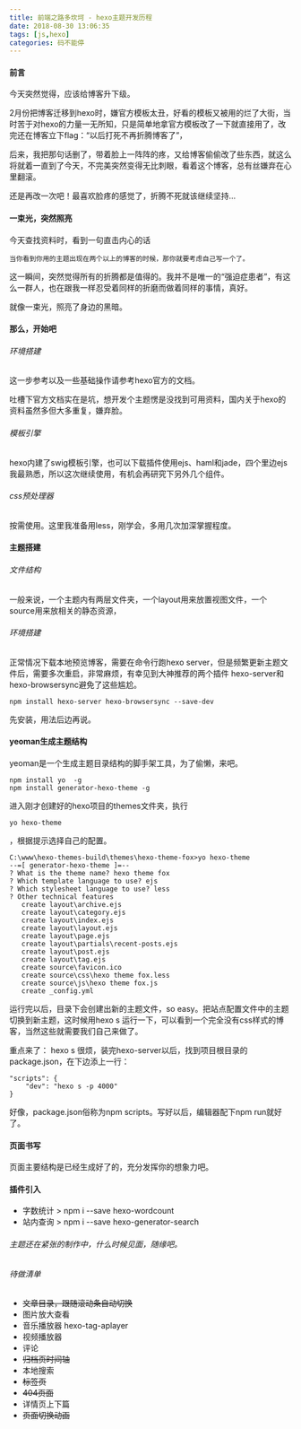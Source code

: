 ```yaml
---
title: 前端之路多坎坷 - hexo主题开发历程
date: 2018-08-30 13:06:35
tags: [js,hexo]
categories: 码不能停
---
```

#### 前言
今天突然觉得，应该给博客升下级。

2月份把博客迁移到hexo时，嫌官方模板太丑，好看的模板又被用的烂了大街，当时苦于对hexo的力量一无所知，只是简单地拿官方模板改了一下就直接用了，改完还在博客立下flag：“以后打死不再折腾博客了”，

后来，我把那句话删了，带着脸上一阵阵的疼，又给博客偷偷改了些东西，就这么将就着一直到了今天，不完美突然变得无比刺眼，看着这个博客，总有丝嫌弃在心里翻滚。

还是再改一次吧！最喜欢脸疼的感觉了，折腾不死就该继续坚持…

<!--more-->

#### 一束光，突然照亮
今天查找资料时，看到一句直击内心的话
```
当你看到你用的主题出现在两个以上的博客的时候，那你就要考虑自己写一个了。
```
这一瞬间，突然觉得所有的折腾都是值得的。我并不是唯一的“强迫症患者”，有这么一群人，也在跟我一样忍受着同样的折磨而做着同样的事情，真好。

就像一束光，照亮了身边的黑暗。

#### 那么，开始吧
###### 环境搭建
这一步参考以及一些基础操作请参考hexo官方的文档。

吐槽下官方文档实在是坑，想开发个主题愣是没找到可用资料，国内关于hexo的资料虽然多但大多重复，嫌弃脸。

###### 模板引擎
hexo内建了swig模板引擎，也可以下载插件使用ejs、haml和jade，四个里边ejs我最熟悉，所以这次继续使用，有机会再研究下另外几个组件。 

###### css预处理器
按需使用。这里我准备用less，刚学会，多用几次加深掌握程度。

#### 主题搭建
###### 文件结构
一般来说，一个主题内有两层文件夹，一个layout用来放置视图文件，一个source用来放相关的静态资源，

###### 环境搭建
正常情况下载本地预览博客，需要在命令行跑hexo server，但是频繁更新主题文件后，需要多次重启，非常麻烦，有幸见到大神推荐的两个插件 hexo-server和hexo-browsersync避免了这些尴尬。

```
npm install hexo-server hexo-browsersync --save-dev
```

先安装，用法后边再说。

#### yeoman生成主题结构

yeoman是一个生成主题目录结构的脚手架工具，为了偷懒，来吧。
 ``` 
 npm install yo  -g
 npm install generator-hexo-theme -g
 ```
 
进入刚才创建好的hexo项目的themes文件夹，执行 
``` 
yo hexo-theme 
```
，根据提示选择自己的配置。

```
C:\www\hexo-themes-build\themes\hexo-theme-fox>yo hexo-theme
--=[ generator-hexo-theme ]=--
? What is the theme name? hexo theme fox
? Which template language to use? ejs
? Which stylesheet language to use? less
? Other technical features
   create layout\archive.ejs
   create layout\category.ejs
   create layout\index.ejs
   create layout\layout.ejs
   create layout\page.ejs
   create layout\partials\recent-posts.ejs
   create layout\post.ejs
   create layout\tag.ejs
   create source\favicon.ico
   create source\css\hexo theme fox.less
   create source\js\hexo theme fox.js
   create _config.yml
```

运行完以后，目录下会创建出新的主题文件，so easy。把站点配置文件中的主题切换到新主题，这时候用hexo s 运行一下，可以看到一个完全没有css样式的博客，当然这些就需要我们自己来做了。

重点来了：
hexo s 很烦，装完hexo-server以后，找到项目根目录的package.json，在下边添上一行：
```
"scripts": {
    "dev": "hexo s -p 4000"
}
```
好像，package.json俗称为npm scripts。写好以后，编辑器配下npm run就好了。

#### 页面书写
页面主要结构是已经生成好了的，充分发挥你的想象力吧。


#### 插件引入
* 字数统计 > npm i --save hexo-wordcount
* 站内查询 > npm i --save hexo-generator-search

###### 主题还在紧张的制作中，什么时候见面，随缘吧。

###### 待做清单
* ~~文章目录，跟随滚动条自动切换~~
* 图片放大查看
* 音乐播放器 hexo-tag-aplayer
* 视频播放器
* 评论
* ~~归档页时间轴~~
* 本地搜索
* ~~标签页~~
* ~~404页面~~
* 详情页上下篇
* ~~页面切换动画~~